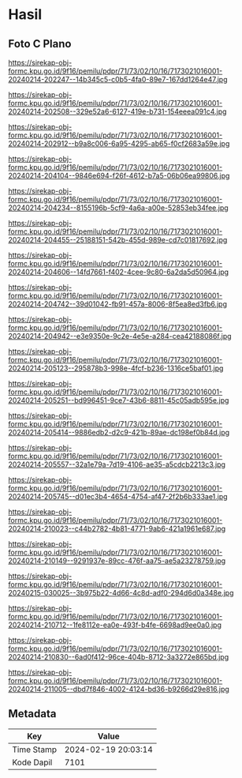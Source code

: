 # Hasil

## Foto C Plano

https://sirekap-obj-formc.kpu.go.id/9f16/pemilu/pdpr/71/73/02/10/16/7173021016001-20240214-202247--14b345c5-c0b5-4fa0-89e7-167dd1264e47.jpg

https://sirekap-obj-formc.kpu.go.id/9f16/pemilu/pdpr/71/73/02/10/16/7173021016001-20240214-202508--329e52a6-6127-419e-b731-154eeea091c4.jpg

https://sirekap-obj-formc.kpu.go.id/9f16/pemilu/pdpr/71/73/02/10/16/7173021016001-20240214-202912--b9a8c006-6a95-4295-ab65-f0cf2683a59e.jpg

https://sirekap-obj-formc.kpu.go.id/9f16/pemilu/pdpr/71/73/02/10/16/7173021016001-20240214-204104--9846e694-f26f-4612-b7a5-06b06ea99806.jpg

https://sirekap-obj-formc.kpu.go.id/9f16/pemilu/pdpr/71/73/02/10/16/7173021016001-20240214-204234--8155196b-5cf9-4a6a-a00e-52853eb34fee.jpg

https://sirekap-obj-formc.kpu.go.id/9f16/pemilu/pdpr/71/73/02/10/16/7173021016001-20240214-204455--25188151-542b-455d-989e-cd7c01817692.jpg

https://sirekap-obj-formc.kpu.go.id/9f16/pemilu/pdpr/71/73/02/10/16/7173021016001-20240214-204606--14fd7661-f402-4cee-9c80-6a2da5d50964.jpg

https://sirekap-obj-formc.kpu.go.id/9f16/pemilu/pdpr/71/73/02/10/16/7173021016001-20240214-204742--39d01042-fb91-457a-8006-8f5ea8ed3fb6.jpg

https://sirekap-obj-formc.kpu.go.id/9f16/pemilu/pdpr/71/73/02/10/16/7173021016001-20240214-204942--e3e9350e-9c2e-4e5e-a284-cea42188086f.jpg

https://sirekap-obj-formc.kpu.go.id/9f16/pemilu/pdpr/71/73/02/10/16/7173021016001-20240214-205123--295878b3-998e-4fcf-b236-1316ce5baf01.jpg

https://sirekap-obj-formc.kpu.go.id/9f16/pemilu/pdpr/71/73/02/10/16/7173021016001-20240214-205251--bd996451-9ce7-43b6-8811-45c05adb595e.jpg

https://sirekap-obj-formc.kpu.go.id/9f16/pemilu/pdpr/71/73/02/10/16/7173021016001-20240214-205414--9886edb2-d2c9-421b-89ae-dc198ef0b84d.jpg

https://sirekap-obj-formc.kpu.go.id/9f16/pemilu/pdpr/71/73/02/10/16/7173021016001-20240214-205557--32a1e79a-7d19-4106-ae35-a5cdcb2213c3.jpg

https://sirekap-obj-formc.kpu.go.id/9f16/pemilu/pdpr/71/73/02/10/16/7173021016001-20240214-205745--d01ec3b4-4654-4754-af47-2f2b6b333ae1.jpg

https://sirekap-obj-formc.kpu.go.id/9f16/pemilu/pdpr/71/73/02/10/16/7173021016001-20240214-210023--c44b2782-4b81-4771-9ab6-421a1961e687.jpg

https://sirekap-obj-formc.kpu.go.id/9f16/pemilu/pdpr/71/73/02/10/16/7173021016001-20240214-210149--9291937e-89cc-476f-aa75-ae5a23278759.jpg

https://sirekap-obj-formc.kpu.go.id/9f16/pemilu/pdpr/71/73/02/10/16/7173021016001-20240215-030025--3b975b22-4d66-4c8d-adf0-294d6d0a348e.jpg

https://sirekap-obj-formc.kpu.go.id/9f16/pemilu/pdpr/71/73/02/10/16/7173021016001-20240214-210712--1fe8112e-ea0e-493f-b4fe-6698ad9ee0a0.jpg

https://sirekap-obj-formc.kpu.go.id/9f16/pemilu/pdpr/71/73/02/10/16/7173021016001-20240214-210830--6ad0f412-96ce-404b-8712-3a3272e865bd.jpg

https://sirekap-obj-formc.kpu.go.id/9f16/pemilu/pdpr/71/73/02/10/16/7173021016001-20240214-211005--dbd7f846-4002-4124-bd36-b9266d29e816.jpg


## Metadata

| Key        | Value               |
| ---------- | ------------------- |
| Time Stamp | 2024-02-19 20:03:14 |
| Kode Dapil | 7101                |



